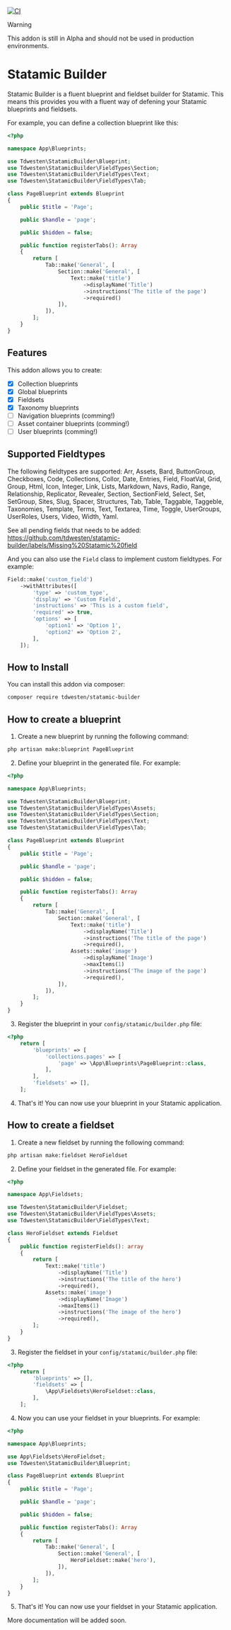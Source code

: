 [![CI](https://github.com/tdwesten/statamic-builder/actions/workflows/ci.yml/badge.svg)](https://github.com/tdwesten/statamic-builder/actions/workflows/ci.yml)

> [!WARNING]
> This addon is still in Alpha and should not be used in production environments.

# Statamic Builder

Statamic Builder is a fluent blueprint and fieldset builder for Statamic. This means this provides you with a fluent way of defening your Statamic blueprints and fieldsets.

For example, you can define a collection blueprint like this:

```php
<?php

namespace App\Blueprints;

use Tdwesten\StatamicBuilder\Blueprint;
use Tdwesten\StatamicBuilder\FieldTypes\Section;
use Tdwesten\StatamicBuilder\FieldTypes\Text;
use Tdwesten\StatamicBuilder\FieldTypes\Tab;

class PageBlueprint extends Blueprint
{
    public $title = 'Page';

    public $handle = 'page';

    public $hidden = false;

    public function registerTabs(): Array
    {
        return [
            Tab::make('General', [
                Section::make('General', [
                    Text::make('title')
                        ->displayName('Title')
                        ->instructions('The title of the page')
                        ->required()
                ]),
            ]),
        ];
    }
}
```

## Features

This addon allows you to create:

- [x] Collection blueprints
- [x] Global blueprints
- [x] Fieldsets
- [x] Taxonomy blueprints
- [ ] Navigation blueprints (comming!)
- [ ] Asset container blueprints (comming!)
- [ ] User blueprints (comming!)

## Supported Fieldtypes

The following fieldtypes are supported:
Arr, Assets, Bard, ButtonGroup, Checkboxes, Code, Collections, Collor, Date, Entries, Field, FloatVal, Grid, Group, Html, Icon, Integer, Link, Lists, Markdown, Navs, Radio, Range, Relationship, Replicator, Revealer, Section, SectionField, Select, Set, SetGroup, Sites, Slug, Spacer, Structures, Tab, Table, Taggable, Taggeble, Taxonomies, Template, Terms, Text, Textarea, Time, Toggle, UserGroups, UserRoles, Users, Video, Width, Yaml.

See all pending fields that needs to be added: https://github.com/tdwesten/statamic-builder/labels/Missing%20Statamic%20field

And you can also use the `Field` class to implement custom fieldtypes. For example:

```php
Field::make('custom_field')
    ->withAttributes([
        'type' => 'custom_type',
        'display' => 'Custom Field',
        'instructions' => 'This is a custom field',
        'required' => true,
        'options' => [
            'option1' => 'Option 1',
            'option2' => 'Option 2',
        ],
    ]);
```

## How to Install

You can install this addon via composer:

```bash
composer require tdwesten/statamic-builder
```

## How to create a blueprint

1. Create a new blueprint by running the following command:

```bash
php artisan make:blueprint PageBlueprint
```

2. Define your blueprint in the generated file. For example:

```php
<?php

namespace App\Blueprints;

use Tdwesten\StatamicBuilder\Blueprint;
use Tdwesten\StatamicBuilder\FieldTypes\Assets;
use Tdwesten\StatamicBuilder\FieldTypes\Section;
use Tdwesten\StatamicBuilder\FieldTypes\Text;
use Tdwesten\StatamicBuilder\FieldTypes\Tab;

class PageBlueprint extends Blueprint
{
    public $title = 'Page';

    public $handle = 'page';

    public $hidden = false;

    public function registerTabs(): Array
    {
        return [
            Tab::make('General', [
                Section::make('General', [
                    Text::make('title')
                        ->displayName('Title')
                        ->instructions('The title of the page')
                        ->required(),
                    Assets::make('image')
                        ->displayName('Image')
                        ->maxItems(1)
                        ->instructions('The image of the page')
                        ->required(),
                ]),
            ]),
        ];
    }
}
```

3. Register the blueprint in your `config/statamic/builder.php` file:

```php
<?php
    return [
        'blueprints' => [
            'collections.pages' => [
                'page' => \App\Blueprints\PageBlueprint::class,
            ],
        ],
        'fieldsets' => [],
    ];
```

4. That's it! You can now use your blueprint in your Statamic application.

## How to create a fieldset

1. Create a new fieldset by running the following command:

```bash
php artisan make:fieldset HeroFieldset
```

2. Define your fieldset in the generated file. For example:

```php
<?php

namespace App\Fieldsets;

use Tdwesten\StatamicBuilder\Fieldset;
use Tdwesten\StatamicBuilder\FieldTypes\Assets;
use Tdwesten\StatamicBuilder\FieldTypes\Text;

class HeroFieldset extends Fieldset
{
    public function registerFields(): array
    {
        return [
            Text::make('title')
                ->displayName('Title')
                ->instructions('The title of the hero')
                ->required(),
            Assets::make('image')
                ->displayName('Image')
                ->maxItems(1)
                ->instructions('The image of the hero')
                ->required(),
        ];
    }
}
```

3. Register the fieldset in your `config/statamic/builder.php` file:

```php
<?php
    return [
        'blueprints' => [],
        'fieldsets' => [
            \App\Fieldsets\HeroFieldset::class,
        ],
    ];
```

4. Now you can use your fieldset in your blueprints. For example:

```php
<?php

namespace App\Blueprints;

use App\Fieldsets\HeroFieldset;
use Tdwesten\StatamicBuilder\Blueprint;

class PageBlueprint extends Blueprint
{
    public $title = 'Page';

    public $handle = 'page';

    public $hidden = false;

    public function registerTabs(): Array
    {
        return [
            Tab::make('General', [
                Section::make('General', [
                    HeroFieldset::make('hero'),
                ]),
            ]),
        ];
    }
}
```

5. That's it! You can now use your fieldset in your Statamic application.

More documentation will be added soon.
